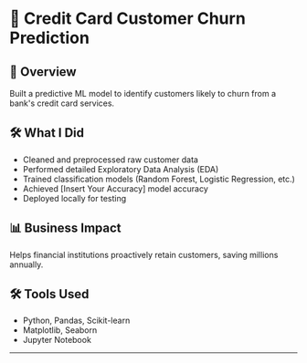 # 🏦 Credit Card Customer Churn Prediction

## 📖 Overview
Built a predictive ML model to identify customers likely to churn from a bank's credit card services.

## 🛠️ What I Did
- Cleaned and preprocessed raw customer data
- Performed detailed Exploratory Data Analysis (EDA)
- Trained classification models (Random Forest, Logistic Regression, etc.)
- Achieved [Insert Your Accuracy] model accuracy
- Deployed locally for testing

## 📊 Business Impact
Helps financial institutions proactively retain customers, saving millions annually.

## 🛠️ Tools Used
- Python, Pandas, Scikit-learn
- Matplotlib, Seaborn
- Jupyter Notebook

---
